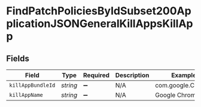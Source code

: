 # FindPatchPoliciesByIdSubset200ApplicationJSONGeneralKillAppsKillApp


## Fields

| Field              | Type               | Required           | Description        | Example            |
| ------------------ | ------------------ | ------------------ | ------------------ | ------------------ |
| `killAppBundleId`  | *string*           | :heavy_minus_sign: | N/A                | com.google.Chrome  |
| `killAppName`      | *string*           | :heavy_minus_sign: | N/A                | Google Chrome.app  |